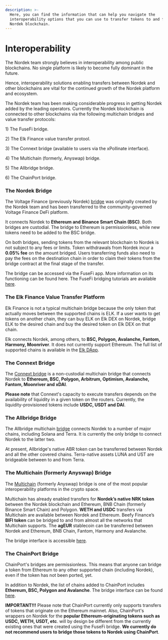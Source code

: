 ```yaml
---
description: >-
  Here, you can find the information that can help you navigate the
  interoperability options that you can use to transfer tokens to and from the
  Nordek blockchain.
---
```


# Interoperability

The Nordek team strongly believes in interoperability among public blockchains. No single platform is likely to become fully dominant in the future.

Hence, interoperability solutions enabling transfers between Nordek and other blockchains are vital for the continued growth of the Nordek platform and ecosystem.

The Nordek team has been making considerable progress in getting Nordek added by the leading operators. Currently the Nordek blockchain is connected to other blockchains via the following multichain bridges and value transfer protocols:

1\) The FuseFi bridge.

2\) The Elk Finance value transfer protool.

3\) The Connext bridge (available to users via the xPollinate interface).

4\) The Multichain (formerly, Anyswap) bridge.

5\) The Allbridge bridge.

6\) The ChainPort bridge.

### The Nordek Bridge

The Voltage Finance (previously Nordek) [bridge](https://app.voltage.finance/#/bridge) was originally created by the Nordek team and has been transferred to the community-governed Voltage Finance DeFi platform.

It connects Nordek to **Ethereum and Binance Smart Chain (BSC)**. Both bridges are custodial. The bridge to Ethereum is permissionless, while new tokens need to be added to the BSC bridge.

On both bridges, sending tokens from the relevant blockchain to Nordek is not subject to any fees or limits. Token withdrawals from Nordek incur a **0.05% fee** on the amount bridged. Users transferring funds also need to pay the fees on the destination chain in order to claim their tokens from the bridge contract at the final stage of the transfer.

The bridge can be accessed via the FuseFi app. More information on its functioning can be found here. The FuseFi bridging tutorials are available [here](https://tutorials.nordekscan.com/tutorials/bridge-tutorials).

### The Elk Finance Value Transfer Platform

Elk Finance is not a typical multichain bridge because the only token that actually moves between the supported chains is ELK. If a user wants to get tokens on another chain, they can buy ELK on Elk DEX on Nordek, bridge ELK to the desired chain and buy the desired token on Elk DEX on that chain.

Elk connects Nordek, among others, to **BSC, Polygon, Avalanche, Fantom, Harmony, Moonriver**. It does not currently support Ethereum. The full list of supported chains is available in the [Elk DApp](https://app.elk.finance).

### The Connext Bridge

The [Connext bridge](https://bridge.connext.network) is a non-custodial multichain bridge that connects Nordek to **Ethereum, BSC, Polygon, Arbitrum, Optimism, Avalanche, Fantom, Moonriver and xDAI**.

**Please note** that Connext's capacity to execute transfers depends on the availability of liquidity in a given token on the routers. Currently, the liquidity-provisioned tokens include **USDC, USDT and DAI**.

### The Allbridge Bridge

The Allbridge multichain [bridge](https://app.allbridge.io/bridge) connects Nordek to a number of major chains, including Solana and Terra. It is currently the only bridge to connect Nordek to the latter two.

At present, Allbridge's native ABR token can be transferred between Nordek and all the other covered chains. Terra-native assets LUNA and UST are bridgeable between to and from Terra.

### The Multichain (formerly Anyswap) Bridge

The [Multichain](https://multichain.org) (formerly Anyswap) bridge is one of the most popular interoperability platforms in the crypto space.

Multichain has already enabled transfers for **Nordek’s native NRK token** between the Nordek blockchain and Ethereum, BNB Chain (formerly Binance Smart Chain) and Polygon. **WETH and USDC** transfers via Multichain are available between Nordek and Ethereum. Beefy Finance’s **BIFI token** can be bridged to and from almost all the networks that Multichain supports. The **agEUR** stablecoin can be transferred between Nordek and Ethereum, BNB Chain, Fantom, Harmony and Avalanche.

The bridge interface is accessible [here](https://app.multichain.org/#/router).

### The ChainPort Bridge

ChainPort's bridges are permissionless. This means that anyone can bridge a token from Ethereum to any other supported chain (including Nordek), even if the token has not been ported, yet.

In addition to Nordek, the list of chains added to ChainPort includes **Ethereum, BSC, Polygon and Avalanche**. The bridge interface can be found [here](https://app.chainport.io/).

**IMPORTANT!!!** Please note that ChainPort currently only supports transfers of tokens that originate on the Ethereum mainnet. Also, ChainPort's wrappers on Nordek for the **popular Ethereum-originating tokens such as USDC, WETH, USDT, etc**. will by design be different from the currently existing ones that were created using the FuseFi bridge. **We currently do not recommend users to bridge those tokens to Nordek using ChainPort**.
